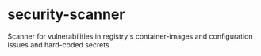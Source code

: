 # security-scanner

Scanner for vulnerabilities in registry's container-images and configuration issues and hard-coded secrets
